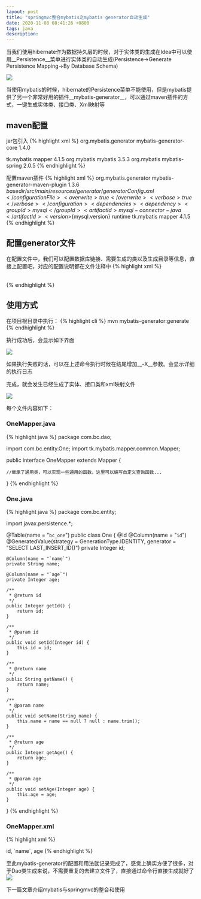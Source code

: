 ```yaml
---
layout: post
title: "springmvc整合mybatis之mybatis generator自动生成"
date: 2020-11-08 08:41:26 +0800
tags: java
description: 
---
```


当我们使用hibernate作为数据持久层的时候，对于实体类的生成在Idea中可以使用__Persistence__菜单进行实体类的自动生成(Persistence->Generate Persistence Mapping->By Database Schema)

![](/images/2020-11-08-1.jpg)

当使用mybatis的时候，hibernate的Persistence菜单不能使用，但是mybatis提供了另一个非常好用的插件__mybatis-generator__，可以通过maven插件的方式，一键生成实体类、接口类、Xml映射等

## maven配置

jar包引入
{% highlight xml %}
<dependency>
  <groupId>org.mybatis.generator</groupId>
  <artifactId>mybatis-generator-core</artifactId>
  <version>1.4.0</version>
</dependency>
<!-- mybatis通用Mapper类 -->
<dependency>
  <groupId>tk.mybatis</groupId>
  <artifactId>mapper</artifactId>
  <version>4.1.5</version>
</dependency>
<!-- mybatis类 -->
<dependency>
  <groupId>org.mybatis</groupId>
  <artifactId>mybatis</artifactId>
  <version>3.5.3</version>
</dependency>
<!-- mybatis+spring整合包 -->
<dependency>
  <groupId>org.mybatis</groupId>
  <artifactId>mybatis-spring</artifactId>
  <version>2.0.5</version>
</dependency>
{% endhighlight %}

配置maven插件
{% highlight xml %}
<plugin>
  <groupId>org.mybatis.generator</groupId>
  <artifactId>mybatis-generator-maven-plugin</artifactId>
  <version>1.3.6</version>
  <configuration>
    <configurationFile>
      ${basedir}/src/main/resources/generator/generatorConfig.xml
    </configurationFile>
    <overwrite>true</overwrite>
    <verbose>true</verbose>
  </configuration>
  <dependencies>
    <dependency>
      <groupId>mysql</groupId>
      <artifactId>mysql-connector-java</artifactId>
      <version>${mysql.version}</version>
      <scope>runtime</scope>
    </dependency>
    <dependency>
      <groupId>tk.mybatis</groupId>
      <artifactId>mapper</artifactId>
      <version>4.1.5</version>
    </dependency>
  </dependencies>
</plugin>
{% endhighlight %}

## 配置generator文件

在配置文件中，我们可以配置数据库链接、需要生成的类以及生成目录等信息，直接上配置吧，对应的配置说明都在文件注释中
{% highlight xml %}
<?xml version="1.0" encoding="UTF-8"?>
<!DOCTYPE generatorConfiguration
        PUBLIC "-//mybatis.org//DTD MyBatis Generator Configuration 1.0//EN"
        "http://mybatis.org/dtd/mybatis-generator-config_1_0.dtd">
<generatorConfiguration>
    <!-- 引入数据库配置文件 -->
    <properties resource="conf/jdbc.properties"></properties>
    <context id="mySqlContext" defaultModelType="flat">
        <!-- 自动处理mysql中的关键字 -->
        <property name="autoDelimitKeywords" value="true"/>
        <!-- sql关键字中的分隔符 -->
        <property name="beginningDelimiter" value="`"/>
        <property name="endingDelimiter" value="`"/>
        <!-- 编码 -->
        <property name="javaFileEncoding" value="UTF-8"/>
        <!-- 继承mybatis通用类 -->
        <plugin type="tk.mybatis.mapper.generator.MapperPlugin">
            <property name="mappers" value="tk.mybatis.mapper.common.Mapper"/>
            <property name="caseSensitive" value="true"/>
            <property name="forceAnnotation" value="true"/>
            <property name="beginningDelimiter" value="`"/>
            <property name="endingDelimiter" value="`"/>
        </plugin>
        <!-- 阻止自动生成时间戳和MBG注释，会影响版本控制 -->
        <commentGenerator>
            <property name="suppressDate" value="true"/>
        </commentGenerator>
        <!-- 数据库信息 -->
        <jdbcConnection
                driverClass="${jdbc.driver}"
                connectionURL="${jdbc.url}"
                userId="${jdbc.username}"
                password="${jdbc.password}"
        >
            <property name="nullCatalogMeansCurrent" value="true"/>
        </jdbcConnection>
        <!-- 生成实体类的位置 -->
        <javaModelGenerator targetPackage="com.bc.entity" targetProject="src/main/java">
        	<!-- 如果设置为true会在targetPackage的基础上，根据数据库的schema再生成一层package -->
            <property name="enableSubPackages" value="false"/>
            <!-- 在getter方法中，对String类型字段调用trim()方法 -->
            <property name="trimStrings" value="true"/>
        </javaModelGenerator>
        <!-- 如果用XML格式，该配置需要配置 -->
        <sqlMapGenerator targetPackage="mapper"  targetProject="src\main\resources">
            <property name="enableSubPackages" value="false"/>
        </sqlMapGenerator>
        <!--
        mapper的生成形式
        XMLMAPPER：XML形式，不需要mapper注解
         -->
        <javaClientGenerator type="XMLMAPPER" targetPackage="com.bc.dao" targetProject="src/main/java"></javaClientGenerator>
        <!-- 配置要生成的表 -->
        <table tableName="bc_one" enableCountByExample="false" enableDeleteByExample="false" enableSelectByExample="false" enableUpdateByExample="false">
        	<!-- 设置mysql主键 -->
            <generatedKey column="id" sqlStatement="MySql"></generatedKey>
            <!-- 匹配生成的类型名称，替换掉数据中的前缀 -->
            <domainObjectRenamingRule searchString="^Bc" replaceString=""></domainObjectRenamingRule>
        </table>
    </context>
</generatorConfiguration>
{% endhighlight %}

## 使用方式

在项目根目录中执行：
{% highlight cli %}
mvn mybatis-generator:generate
{% endhighlight %}

执行成功后，会显示如下界面

![](/images/2020-11-08-2.png)

如果执行失败的话，可以在上述命令执行时候在结尾增加__-X__参数。会显示详细的执行日志

完成，就会发生已经生成了实体、接口类和xml映射文件

![](/images/2020-11-08-3.jpg)

每个文件内容如下：

### OneMapper.java

{% highlight java %}
package com.bc.dao;

import com.bc.entity.One;
import tk.mybatis.mapper.common.Mapper;

public interface OneMapper extends Mapper<One> {

	//继承了通用类，可以实现一些通用的函数，这里可以编写自定义查询函数...

}
{% endhighlight %}


### One.java

{% highlight java %}
package com.bc.entity;

import javax.persistence.*;

@Table(name = "`bc_one`")
public class One {
    @Id
    @Column(name = "`id`")
    @GeneratedValue(strategy = GenerationType.IDENTITY, generator = "SELECT LAST_INSERT_ID()")
    private Integer id;

    @Column(name = "`name`")
    private String name;

    @Column(name = "`age`")
    private Integer age;

    /**
     * @return id
     */
    public Integer getId() {
        return id;
    }

    /**
     * @param id
     */
    public void setId(Integer id) {
        this.id = id;
    }

    /**
     * @return name
     */
    public String getName() {
        return name;
    }

    /**
     * @param name
     */
    public void setName(String name) {
        this.name = name == null ? null : name.trim();
    }

    /**
     * @return age
     */
    public Integer getAge() {
        return age;
    }

    /**
     * @param age
     */
    public void setAge(Integer age) {
        this.age = age;
    }
}
{% endhighlight %}

### OneMapper.xml

{% highlight xml %}
<?xml version="1.0" encoding="UTF-8"?>
<!DOCTYPE mapper PUBLIC "-//mybatis.org//DTD Mapper 3.0//EN" "http://mybatis.org/dtd/mybatis-3-mapper.dtd">
<mapper namespace="com.bc.dao.OneMapper">
  <resultMap id="BaseResultMap" type="com.bc.entity.One">
    <!--
      WARNING - @mbg.generated
    -->
    <id column="id" jdbcType="INTEGER" property="id" />
    <result column="name" jdbcType="VARCHAR" property="name" />
    <result column="age" jdbcType="INTEGER" property="age" />
  </resultMap>
  <sql id="Base_Column_List">
    <!--
      WARNING - @mbg.generated
    -->
    id, `name`, age
  </sql>
</mapper>
{% endhighlight %}

至此mybatis-generator的配置和用法就记录完成了，感觉上确实方便了很多，对于Dao类生成来说，不需要重复的去建立文件了，直接通过命令行直接生成就好了
![](/images/2020-11-08-4.jpg)

下一篇文章介绍mybatis与springmvc的整合和使用
